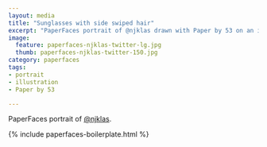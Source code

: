```yaml
---
layout: media
title: "Sunglasses with side swiped hair"
excerpt: "PaperFaces portrait of @njklas drawn with Paper by 53 on an iPad."
image: 
  feature: paperfaces-njklas-twitter-lg.jpg
  thumb: paperfaces-njklas-twitter-150.jpg
category: paperfaces
tags: 
- portrait
- illustration
- Paper by 53

---
```


PaperFaces portrait of [@njklas](http://twitter.com/njklas).

{% include paperfaces-boilerplate.html %}